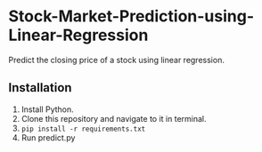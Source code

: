 # Stock-Market-Prediction-using-Linear-Regression

Predict the closing price of a stock using linear regression. 

## Installation

1. Install Python.
2. Clone this repository and navigate to it in terminal.
3. ```pip install -r requirements.txt```
4. Run predict.py
